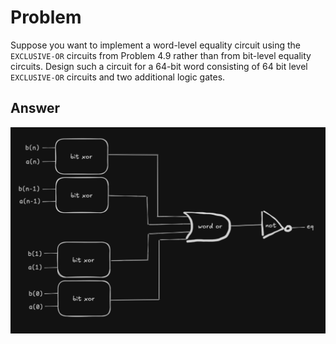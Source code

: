 # Problem

Suppose you want to implement a word-level equality circuit using the `EXCLUSIVE-OR`
circuits from Problem 4.9 rather than from bit-level equality circuits. Design
such a circuit for a 64-bit word consisting of 64 bit level `EXCLUSIVE-OR` circuits and
two additional logic gates.

## Answer

![Word level xor](./word-xor.png)

